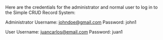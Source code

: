 Here are the credentials for the administrator and normal user to log in to the Simple CRUD Record System:

Administrator
Username: johndoe@gmail.com
Password: john1

User
Username: juancarlos@email.com
Password: juan1